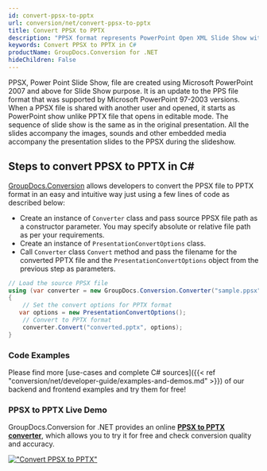 ```yaml
---
id: convert-ppsx-to-pptx
url: conversion/net/convert-ppsx-to-pptx
title: Convert PPSX to PPTX
description: "PPSX format represents PowerPoint Open XML Slide Show with .ppsx extension. Learn how to convert PPSX to PPTX file programmatically in C# language using GroupDocs.Conversion for .NET library."
keywords: Convert PPSX to PPTX in C#
productName: GroupDocs.Conversion for .NET
hideChildren: False
---
```


PPSX, Power Point Slide Show, file are created using Microsoft PowerPoint 2007 and above for Slide Show purpose. It is an update to the PPS file format that was supported by Microsoft PowerPoint 97-2003 versions. When a PPSX file is shared with another user and opened, it starts as PowerPoint show unlike PPTX file that opens in editable mode. The sequence of slide show is the same as in the original presentation. All the slides accompany the images, sounds and other embedded media accompany the presentation slides to the PPSX during the slideshow. 

## Steps to convert PPSX to PPTX in C#

[GroupDocs.Conversion](https://products.groupdocs.com/conversion/net) allows developers to convert the PPSX file to PPTX format in an easy and intuitive way just using a few lines of code as described below:

* Create an instance of `Converter` class and pass source PPSX file path as a constructor parameter. You may specify absolute or relative file path as per your requirements. 
* Create an instance of `PresentationConvertOptions` class.
* Call `Converter` class `Convert` method and pass the filename for the converted PPTX file and the `PresentationConvertOptions` object from the previous step as parameters.

```csharp
// Load the source PPSX file
using (var converter = new GroupDocs.Conversion.Converter("sample.ppsx"))
{
    // Set the convert options for PPTX format
   var options = new PresentationConvertOptions();
    // Convert to PPTX format
    converter.Convert("converted.pptx", options);
}
```

### Code Examples

Please find more [use-cases and complete C# sources]({{< ref "conversion/net/developer-guide/examples-and-demos.md" >}}) of our backend and frontend examples and try them for free!

### PPSX to PPTX Live Demo

GroupDocs.Conversion for .NET provides an online [**PPSX to PPTX converter**](https://products.groupdocs.app/conversion/ppsx-to-pptx), which allows you to try it for free and check conversion quality and accuracy.

[!["Convert PPSX to PPTX"](conversion/net/images/convert-to-pptx/convert-ppsx-to-pptx.png)](https://products.groupdocs.app/conversion/ppsx-to-pptx)